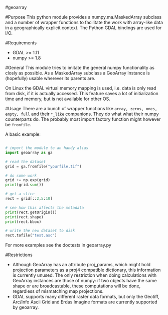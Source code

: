 #geoarray

#Purpose
This python module provides a numpy.ma.MaskedArray subclass and a number of wrapper 
functions to facilitate the work with array-like data in a geographically explicit 
context. The Python GDAL bindings are used for I/O.

#Requirements
- GDAL >= 1.11
- numpy >= 1.8

#General
This module tries to imitate the general numpy functionality as closly as possible.
As a MaskedArray subclass a GeoArray Instance is (hopefully) usable wherever its parents are.

On Linux the GDAL virtual memory mapping is used, i.e. data is only read from disk, if it is
actually accessed. This feature saves a lot of initialization time and memory, but is not available
for other OS.

#Usage
There are a bunch of wrapper functions like ```array, zeros, ones, empty, full``` and their
```*_like``` companions. They do what what their numpy counterparts do.
The probably most import factory function might however be ```fromfile```.

A basic example:

```python

# import the module to an handy alias
import geoarray as ga

# read the dataset
grid = ga.fromfile("yourfile.tif")

# do some work
grid += np.exp(grid)
print(grid.sum())

# get a slice
rect = grid[::2,5:10]

# see how this affects the metadata
print(rect.getOrigin())
print(rect.shape)
print(rect.bbox)

# write the new dataset to disk
rect.tofile("test.asc")
```
For more examples see the doctests in geoarray.py

#Restrictions
- Although GeoArray has an attribute proj_params, which might hold projection parameters as a proj4 compatible dictionary, this information is currently unused. The only restriction when doing calculations with GeoArray instances are those of numpy: if two objects have the same shape or are broadcastable, these computations will be done, regardless of mismatching map projections. 
- GDAL supports many different raster data formats, but only the Geotiff, Arc/Info Ascii Grid and Erdas Imagine formats are currently supported by geoarray.
